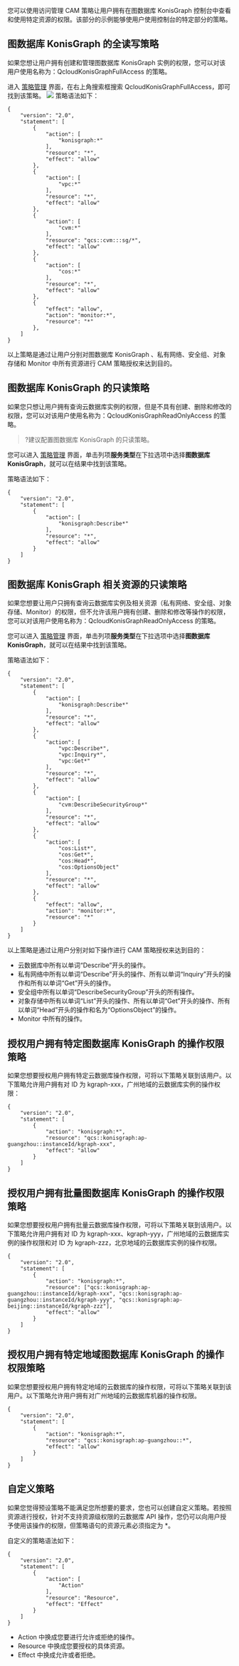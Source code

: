 您可以使用访问管理 CAM 策略让用户拥有在图数据库 KonisGraph 控制台中查看和使用特定资源的权限。该部分的示例能够使用户使用控制台的特定部分的策略。

## 图数据库 KonisGraph 的全读写策略
如果您想让用户拥有创建和管理图数据库 KonisGraph 实例的权限，您可以对该用户使用名称为：QcloudKonisGraphFullAccess 的策略。

进入 [策略管理](https://console.cloud.tencent.com/cam/policy) 界面，在右上角搜索框搜索 QcloudKonisGraphFullAccess，即可找到该策略。
![](https://qcloudimg.tencent-cloud.cn/raw/10722dd443b9e4276a1b1d9d82658c5a.png)
策略语法如下：
```
{
    "version": "2.0",
    "statement": [
        {
            "action": [
                "konisgraph:*"
            ],
            "resource": "*",
            "effect": "allow"
        },
        {
            "action": [
                "vpc:*"
            ],
            "resource": "*",
            "effect": "allow"
        },
        {
            "action": [
                "cvm:*"
            ],
            "resource": "qcs::cvm:::sg/*",
            "effect": "allow"
        },
        {
            "action": [
                "cos:*"
            ],
            "resource": "*",
            "effect": "allow"
        },
        {
            "effect": "allow",
            "action": "monitor:*",
            "resource": "*"
        },
    ]
}
```
以上策略是通过让用户分别对图数据库 KonisGraph 、私有网络、安全组、对象存储和 Monitor 中所有资源进行 CAM 策略授权来达到目的。

## 图数据库 KonisGraph 的只读策略
如果您只想让用户拥有查询云数据库实例的权限，但是不具有创建、删除和修改的权限，您可以对该用户使用名称为：QcloudKonisGraphReadOnlyAccess 的策略。

>?建议配置图数据库 KonisGraph 的只读策略。

您可以进入 [策略管理](https://console.cloud.tencent.com/cam/policy) 界面，单击列项**服务类型**在下拉选项中选择**图数据库 KonisGraph**，就可以在结果中找到该策略。

策略语法如下：
```
{
    "version": "2.0",
    "statement": [
        {
            "action": [
                "konisgraph:Describe*"
            ],
            "resource": "*",
            "effect": "allow"
        }
    ]
}
```

## 图数据库 KonisGraph 相关资源的只读策略
如果您想要让用户只拥有查询云数据库实例及相关资源（私有网络、安全组、对象存储、Monitor）的权限，但不允许该用户拥有创建、删除和修改等操作的权限，您可以对该用户使用名称为：QcloudKonisGraphReadOnlyAccess 的策略。

您可以进入 [策略管理](https://console.cloud.tencent.com/cam/policy) 界面，单击列项**服务类型**在下拉选项中选择**图数据库 KonisGraph**，就可以在结果中找到该策略。

策略语法如下：
```
{
    "version": "2.0",
    "statement": [
        {
            "action": [
                "konisgraph:Describe*"
            ],
            "resource": "*",
            "effect": "allow"
        },
        {
            "action": [
                "vpc:Describe*",
                "vpc:Inquiry*",
                "vpc:Get*"
            ],
            "resource": "*",
            "effect": "allow"
        },
        {
            "action": [
                "cvm:DescribeSecurityGroup*"
            ],
            "resource": "*",
            "effect": "allow"
        },
        {
            "action": [
                "cos:List*",
                "cos:Get*",
                "cos:Head*",
                "cos:OptionsObject"
            ],
            "resource": "*",
            "effect": "allow"
        },
        {
            "effect": "allow",
            "action": "monitor:*",
            "resource": "*"
        }
    ]
}
```
以上策略是通过让用户分别对如下操作进行 CAM 策略授权来达到目的：
- 云数据库中所有以单词“Describe”开头的操作。
- 私有网络中所有以单词“Describe”开头的操作、所有以单词“Inquiry”开头的操作和所有以单词“Get”开头的操作。
- 安全组中所有以单词“DescribeSecurityGroup”开头的所有操作。
- 对象存储中所有以单词“List”开头的操作、所有以单词“Get”开头的操作、所有以单词“Head”开头的操作和名为“OptionsObject”的操作。
- Monitor 中所有的操作。

## 授权用户拥有特定图数据库 KonisGraph 的操作权限策略
如果您想要授权用户拥有特定云数据库操作权限，可将以下策略关联到该用户。以下策略允许用户拥有对 ID 为 kgraph-xxx，广州地域的云数据库实例的操作权限：
```
{
    "version": "2.0",
    "statement": [
        {
            "action": "konisgraph:*",
            "resource": "qcs::konisgraph:ap-guangzhou::instanceId/kgraph-xxx",
            "effect": "allow"
        }
    ]
}
```

## 授权用户拥有批量图数据库 KonisGraph 的操作权限策略
如果您想要授权用户拥有批量云数据库操作权限，可将以下策略关联到该用户。以下策略允许用户拥有对 ID 为 kgraph-xxx、kgraph-yyy，广州地域的云数据库实例的操作权限和对 ID 为 kgraph-zzz，北京地域的云数据库实例的操作权限。
```
{
    "version": "2.0",
    "statement": [
        {
            "action": "konisgraph:*",
            "resource": ["qcs::konisgraph:ap-guangzhou::instanceId/kgraph-xxx", "qcs::konisgraph:ap-guangzhou::instanceId/kgraph-yyy", "qcs::konisgraph:ap-beijing::instanceId/kgraph-zzz"],
            "effect": "allow"
        }
    ]
}
```

## 授权用户拥有特定地域图数据库 KonisGraph 的操作权限策略
如果您想要授权用户拥有特定地域的云数据库的操作权限，可将以下策略关联到该用户。以下策略允许用户拥有对广州地域的云数据库机器的操作权限。
```
{
    "version": "2.0",
    "statement": [
        {
            "action": "konisgraph:*",
            "resource": "qcs::konisgraph:ap-guangzhou::*",
            "effect": "allow"
        }
    ]
}
```

## 自定义策略
如果您觉得预设策略不能满足您所想要的要求，您也可以创建自定义策略。若按照资源进行授权，针对不支持资源级权限的云数据库 API 操作，您仍可以向用户授予使用该操作的权限，但策略语句的资源元素必须指定为 *。
     
自定义的策略语法如下：
```
{
    "version": "2.0",
    "statement": [
        {
            "action": [
                "Action"
            ],
            "resource": "Resource",
            "effect": "Effect"
        }
    ]
}
```
- Action 中换成您要进行允许或拒绝的操作。
- Resource 中换成您要授权的具体资源。
- Effect 中换成允许或者拒绝。
